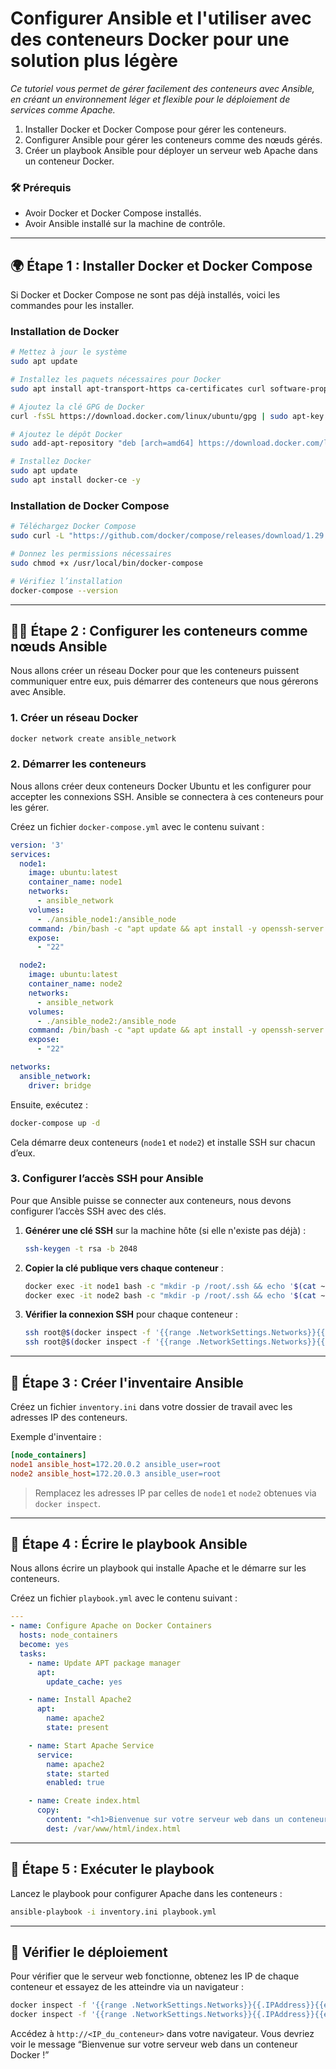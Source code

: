 
#  Configurer Ansible et l'utiliser avec des conteneurs Docker pour une solution plus légère


*Ce tutoriel vous permet de gérer facilement des conteneurs avec Ansible, en créant un environnement léger et flexible pour le déploiement de services comme Apache.*

1. Installer Docker et Docker Compose pour gérer les conteneurs.
2. Configurer Ansible pour gérer les conteneurs comme des nœuds gérés.
3. Créer un playbook Ansible pour déployer un serveur web Apache dans un conteneur Docker.

### 🛠 Prérequis

- Avoir Docker et Docker Compose installés.
- Avoir Ansible installé sur la machine de contrôle.

---

## 🌍 Étape 1 : Installer Docker et Docker Compose

Si Docker et Docker Compose ne sont pas déjà installés, voici les commandes pour les installer.

### Installation de Docker

```bash
# Mettez à jour le système
sudo apt update

# Installez les paquets nécessaires pour Docker
sudo apt install apt-transport-https ca-certificates curl software-properties-common -y

# Ajoutez la clé GPG de Docker
curl -fsSL https://download.docker.com/linux/ubuntu/gpg | sudo apt-key add -

# Ajoutez le dépôt Docker
sudo add-apt-repository "deb [arch=amd64] https://download.docker.com/linux/ubuntu $(lsb_release -cs) stable"

# Installez Docker
sudo apt update
sudo apt install docker-ce -y
```

### Installation de Docker Compose

```bash
# Téléchargez Docker Compose
sudo curl -L "https://github.com/docker/compose/releases/download/1.29.2/docker-compose-$(uname -s)-$(uname -m)" -o /usr/local/bin/docker-compose

# Donnez les permissions nécessaires
sudo chmod +x /usr/local/bin/docker-compose

# Vérifiez l’installation
docker-compose --version
```

---

## 🧑‍💻 Étape 2 : Configurer les conteneurs comme nœuds Ansible

Nous allons créer un réseau Docker pour que les conteneurs puissent communiquer entre eux, puis démarrer des conteneurs que nous gérerons avec Ansible.

### 1. Créer un réseau Docker

```bash
docker network create ansible_network
```

### 2. Démarrer les conteneurs

Nous allons créer deux conteneurs Docker Ubuntu et les configurer pour accepter les connexions SSH. Ansible se connectera à ces conteneurs pour les gérer.

Créez un fichier `docker-compose.yml` avec le contenu suivant :

```yaml
version: '3'
services:
  node1:
    image: ubuntu:latest
    container_name: node1
    networks:
      - ansible_network
    volumes:
      - ./ansible_node1:/ansible_node
    command: /bin/bash -c "apt update && apt install -y openssh-server && service ssh start && tail -f /dev/null"
    expose:
      - "22"

  node2:
    image: ubuntu:latest
    container_name: node2
    networks:
      - ansible_network
    volumes:
      - ./ansible_node2:/ansible_node
    command: /bin/bash -c "apt update && apt install -y openssh-server && service ssh start && tail -f /dev/null"
    expose:
      - "22"

networks:
  ansible_network:
    driver: bridge
```

Ensuite, exécutez :

```bash
docker-compose up -d
```

Cela démarre deux conteneurs (`node1` et `node2`) et installe SSH sur chacun d’eux.

### 3. Configurer l’accès SSH pour Ansible

Pour que Ansible puisse se connecter aux conteneurs, nous devons configurer l’accès SSH avec des clés.

1. **Générer une clé SSH** sur la machine hôte (si elle n'existe pas déjà) :

   ```bash
   ssh-keygen -t rsa -b 2048
   ```

2. **Copier la clé publique vers chaque conteneur** :

   ```bash
   docker exec -it node1 bash -c "mkdir -p /root/.ssh && echo '$(cat ~/.ssh/id_rsa.pub)' >> /root/.ssh/authorized_keys"
   docker exec -it node2 bash -c "mkdir -p /root/.ssh && echo '$(cat ~/.ssh/id_rsa.pub)' >> /root/.ssh/authorized_keys"
   ```

3. **Vérifier la connexion SSH** pour chaque conteneur :

   ```bash
   ssh root@$(docker inspect -f '{{range .NetworkSettings.Networks}}{{.IPAddress}}{{end}}' node1)
   ssh root@$(docker inspect -f '{{range .NetworkSettings.Networks}}{{.IPAddress}}{{end}}' node2)
   ```

---

## 📜 Étape 3 : Créer l'inventaire Ansible

Créez un fichier `inventory.ini` dans votre dossier de travail avec les adresses IP des conteneurs.

Exemple d'inventaire :

```ini
[node_containers]
node1 ansible_host=172.20.0.2 ansible_user=root
node2 ansible_host=172.20.0.3 ansible_user=root
```

> Remplacez les adresses IP par celles de `node1` et `node2` obtenues via `docker inspect`.

---

## 🎯 Étape 4 : Écrire le playbook Ansible

Nous allons écrire un playbook qui installe Apache et le démarre sur les conteneurs.

Créez un fichier `playbook.yml` avec le contenu suivant :

```yaml
---
- name: Configure Apache on Docker Containers
  hosts: node_containers
  become: yes
  tasks:
    - name: Update APT package manager
      apt:
        update_cache: yes

    - name: Install Apache2
      apt:
        name: apache2
        state: present

    - name: Start Apache Service
      service:
        name: apache2
        state: started
        enabled: true

    - name: Create index.html
      copy:
        content: "<h1>Bienvenue sur votre serveur web dans un conteneur Docker !</h1>"
        dest: /var/www/html/index.html
```

---

## 🚀 Étape 5 : Exécuter le playbook

Lancez le playbook pour configurer Apache dans les conteneurs :

```bash
ansible-playbook -i inventory.ini playbook.yml
```

---

## 🔎 Vérifier le déploiement

Pour vérifier que le serveur web fonctionne, obtenez les IP de chaque conteneur et essayez de les atteindre via un navigateur :

```bash
docker inspect -f '{{range .NetworkSettings.Networks}}{{.IPAddress}}{{end}}' node1
docker inspect -f '{{range .NetworkSettings.Networks}}{{.IPAddress}}{{end}}' node2
```

Accédez à `http://<IP_du_conteneur>` dans votre navigateur. Vous devriez voir le message “Bienvenue sur votre serveur web dans un conteneur Docker !”
